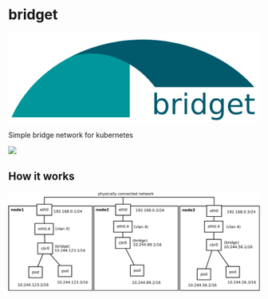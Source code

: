 # bridget

![](images/logo.svg)

Simple bridge network for kubernetes 

![](https://img.shields.io/docker/build/kvaps/bridget.svg)

## How it works

![](images/scheme.svg)
